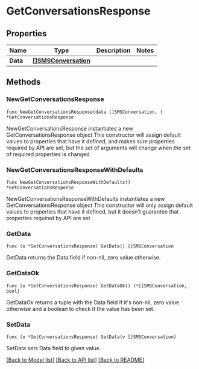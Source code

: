 # GetConversationsResponse

## Properties

Name | Type | Description | Notes
------------ | ------------- | ------------- | -------------
**Data** | [**[]SMSConversation**](SMSConversation.md) |  | 

## Methods

### NewGetConversationsResponse

`func NewGetConversationsResponse(data []SMSConversation, ) *GetConversationsResponse`

NewGetConversationsResponse instantiates a new GetConversationsResponse object
This constructor will assign default values to properties that have it defined,
and makes sure properties required by API are set, but the set of arguments
will change when the set of required properties is changed

### NewGetConversationsResponseWithDefaults

`func NewGetConversationsResponseWithDefaults() *GetConversationsResponse`

NewGetConversationsResponseWithDefaults instantiates a new GetConversationsResponse object
This constructor will only assign default values to properties that have it defined,
but it doesn't guarantee that properties required by API are set

### GetData

`func (o *GetConversationsResponse) GetData() []SMSConversation`

GetData returns the Data field if non-nil, zero value otherwise.

### GetDataOk

`func (o *GetConversationsResponse) GetDataOk() (*[]SMSConversation, bool)`

GetDataOk returns a tuple with the Data field if it's non-nil, zero value otherwise
and a boolean to check if the value has been set.

### SetData

`func (o *GetConversationsResponse) SetData(v []SMSConversation)`

SetData sets Data field to given value.



[[Back to Model list]](../README.md#documentation-for-models) [[Back to API list]](../README.md#documentation-for-api-endpoints) [[Back to README]](../README.md)


